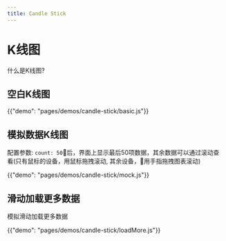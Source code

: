 ```yaml
---
title: Candle Stick
---
```


# K线图

什么是K线图?

## 空白K线图

{{"demo": "pages/demos/candle-stick/basic.js"}}

## 模拟数据K线图

配置参数: `count: 50`后，界面上显示最后50项数据，其余数据可以通过滚动查看(只有鼠标的设备，用鼠标拖拽滚动, 其余设备，用手指拖拽图表滚动)

{{"demo": "pages/demos/candle-stick/mock.js"}}

## 滑动加载更多数据

模拟滑动加载更多数据

{{"demo": "pages/demos/candle-stick/loadMore.js"}}
